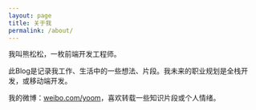 ```yaml
---
layout: page
title: 关于我
permalink: /about/
---
```


我叫熊松松，一枚前端开发工程师。

此Blog是记录我工作、生活中的一些想法、片段。我未来的职业规划是全栈开发，或移动端开发。

我的微博：[weibo.com/yoom](http://weibo.com/yoom)，喜欢转载一些知识片段或个人情绪。
